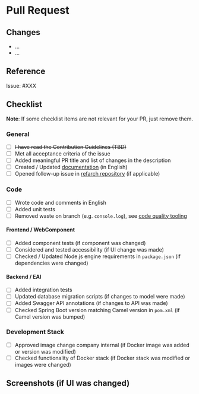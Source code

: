 # Pull Request

<!-- Links -->
[documentation-link]: https://refarch-templates.oss.muenchen.de/document.html#writing-the-documentation
[code-quality-link]: https://refarch-templates.oss.muenchen.de/develop.html#code-quality
[refarch-create-issue-link]: https://github.com/it-at-m/refarch/issues/new/choose

## Changes

- ...
- ...

## Reference

Issue: #XXX

## Checklist

**Note**: If some checklist items are not relevant for your PR, just remove them.

### General

- [ ] ~~I have read the Contribution Guidelines (TBD)~~
- [ ] Met all acceptance criteria of the issue
- [ ] Added meaningful PR title and list of changes in the description
- [ ] Created / Updated [documentation][documentation-link] (in English)
- [ ] Opened follow-up issue in [refarch repository][refarch-create-issue-link] (if applicable)

### Code

- [ ] Wrote code and comments in English
- [ ] Added unit tests
- [ ] Removed waste on branch (e.g. `console.log`), see [code quality tooling][code-quality-link]

#### Frontend / WebComponent

- [ ] Added component tests (if component was changed)
- [ ] Considered and tested accessibility (if UI change was made)
- [ ] Checked / Updated Node.js engine requirements in `package.json` (if dependencies were changed)

#### Backend / EAI

- [ ] Added integration tests
- [ ] Updated database migration scripts (if changes to model were made)
- [ ] Added Swagger API annotations (if changes to API was made)
- [ ] Checked Spring Boot version matching Camel version in `pom.xml` (if Camel version was bumped)

### Development Stack

- [ ] Approved image change company internal (if Docker image was added or version was modified)
- [ ] Checked functionality of Docker stack (if Docker stack was modified or images were changed)

## Screenshots (if UI was changed)